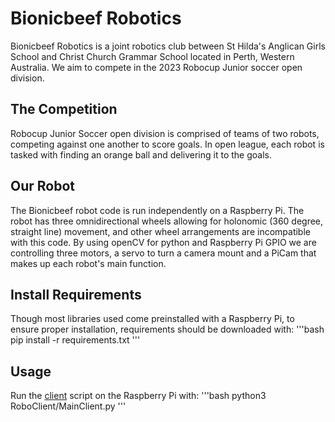 # Bionicbeef Robotics
Bionicbeef Robotics is a joint robotics club between St Hilda's Anglican Girls School and Christ Church Grammar School located in Perth, Western Australia. We aim to compete in the 2023 Robocup Junior soccer open division.

## The Competition
Robocup Junior Soccer open division is comprised of teams of two robots, competing against one another to score goals. In open league, each robot is tasked with finding an orange ball and delivering it to the goals.
 
## Our Robot
The Bionicbeef robot code is run independently on a Raspberry Pi. The robot has three omnidirectional wheels allowing for holonomic (360 degree, straight line) movement, and other wheel arrangements are incompatible with this code. By using openCV for python and Raspberry Pi GPIO we are controlling three motors, a servo to turn a camera mount and a PiCam that makes up each robot's main function.

## Install Requirements
Though most libraries used come preinstalled with a Raspberry Pi, to ensure proper installation, requirements should be downloaded with:
'''bash
pip install -r requirements.txt
'''

## Usage
Run the [client](RoboClient/MainClient.py) script on the Raspberry Pi with:
'''bash
python3 RoboClient/MainClient.py
'''